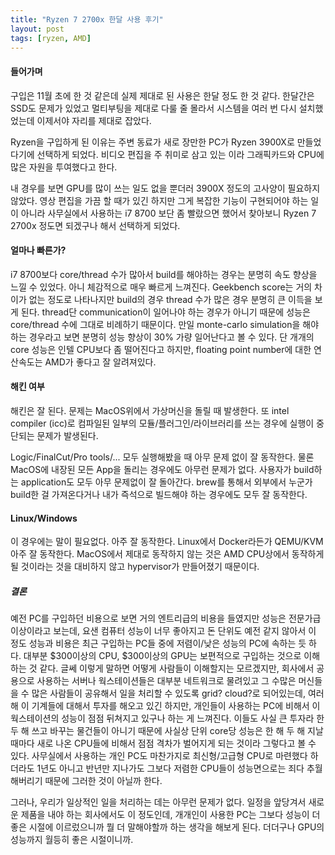 ```yaml
---
title: "Ryzen 7 2700x 한달 사용 후기"
layout: post
tags: [ryzen, AMD]
---
```


#### 들어가며

구입은 11월 초에 한 것 같은데 실제 제대로 된 사용은 한달 정도 한 것 같다. 한달간은 SSD도 문제가 있었고 멀티부팅을 제대로 다룰 줄 몰라서 시스템을 여러 번 다시 설치했었는데 이제서야 자리를 제대로 잡았다.

Ryzen을 구입하게 된 이유는 주변 동료가 새로 장만한 PC가 Ryzen 3900X로 만들었다기에 선택하게 되었다. 비디오 편집을 주 취미로 삼고 있는 이라 그래픽카드와 CPU에 많은 자원을 투여했다고 한다. 

내 경우를 보면 GPU를 많이 쓰는 일도 없을 뿐더러 3900X 정도의 고사양이 필요하지 않았다. 영상 편집을 가끔 할 때가 있긴 하지만 그게 복잡한 기능이 구현되어야 하는 일이 아니라 사무실에서 사용하는 i7 8700 보단 좀 빨랐으면 했어서 찾아보니 Ryzen 7 2700x 정도면 되겠구나 해서 선택하게 되었다.

#### 얼마나 빠른가?

i7 8700보다 core/thread 수가 많아서 build를 해야하는 경우는 분명히 속도 향상을 느낄 수 있었다. 아니 체감적으로 매우 빠르게 느껴진다. Geekbench score는 거의 차이가 없는 정도로 나타나지만 build의 경우 thread 수가 많은 경우 분명히 큰 이득을 보게 된다. thread단 communication이 일어나야 하는 경우가 아니기 때문에 성능은 core/thread 수에 그대로 비례하기 때문이다. 만일 monte-carlo simulation을 해야 하는 경우라고 보면 분명히 성능 향상이 30% 가량 일어난다고 볼 수 있다. 단 개개의 core 성능은 인텔 CPU보다 좀 떨어진다고 하지만, floating point number에 대한 연산속도는 AMD가 좋다고 잘 알려져있다. 

#### 해킨 여부

해킨은 잘 된다. 문제는 MacOS위에서 가상머신을 돌릴 때 발생한다. 또 intel compiler (icc)로 컴파일된 일부의 모듈/플러그인/라이브러리를 쓰는 경우에 실행이 중단되는 문제가 발생된다.

Logic/FinalCut/Pro tools/... 모두 실행해봤을 때 아무 문제 없이 잘 동작한다. 물론 MacOS에 내장된 모든 App을 돌리는 경우에도 아무런 문제가 없다. 사용자가 build하는 application도 모두 아무 문제없이 잘 돌아간다. brew를 통해서 외부에서 누군가 build한 걸 가져온다거나 내가 즉석으로 빌드해야 하는 경우에도 모두 잘 동작한다.

#### Linux/Windows

이 경우에는 말이 필요없다. 아주 잘 동작한다. Linux에서 Docker라든가 QEMU/KVM 아주 잘 동작한다. MacOS에서 제대로 동작하지 않는 것은 AMD CPU상에서 동작하게 될 것이라는 것을 대비하지 않고 hypervisor가 만들어졌기 때문이다. 

##### 결론

예전 PC를 구입하던 비용으로 보면 거의 엔트리급의 비용을 들였지만 성능은 전문가급 이상이라고 보는데, 요샌 컴퓨터 성능이 너무 좋아지고 돈 단위도 예전 같지 않아서 이 정도 성능과 비용은 최근 구입하는 PC들 중에 저렴이/낮은 성능의 PC에 속하는 듯 하다. 대부분 $300이상의 CPU, $300이상의 GPU는 보편적으로 구입하는 것으로 이해하는 것 같다. 글쎄 이렇게 말하면 어떻게 사람들이 이해할지는 모르겠지만, 회사에서 공용으로 사용하는 서버나 웍스테이션들은 대부분 네트워크로 물려있고 그 수많은 머신들을 수 많은 사람들이 공유해서 일을 처리할 수 있도록 grid? cloud?로 되어있는데, 여러 해 이 기계들에 대해서 투자를 해오고 있긴 하지만, 개인들이 사용하는 PC에 비해서 이 웍스테이션의 성능이 점점 뒤쳐지고 있구나 하는 게 느껴진다. 이들도 사실 큰 투자라 한 두 해 쓰고 바꾸는 물건들이 아니기 때문에 사실상 단위 core당 성능은 한 해 두 해 지날 때마다 새로 나온 CPU들에 비해서 점점 격차가 벌어지게 되는 것이라 그렇다고 볼 수 있다. 사무실에서 사용하는 개인 PC도 마찬가지로 최신형/고급형 CPU로 마련했다 하더라도 1년도 아니고 반년만 지나가도 그보다 저렴한 CPU들이 성능면으로는 죄다 추월해버리기 때문에 그러한 것이 아닐까 한다. 

그러나, 우리가 일상적인 일을 처리하는 데는 아무런 문제가 없다. 일정을 앞당겨서 새로운 제품을 내야 하는 회사에서도 이 정도인데, 개개인이 사용한 PC는 그보다 성능이 더 좋은 시절에 이르렀으니까 뭘 더 말해야할까 하는 생각을 해보게 된다. 더더구나 GPU의 성능까지 월등히 좋은 시절이니까. 